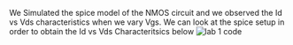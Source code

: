 We Simulated the spice model of the NMOS circuit and we observed the Id vs Vds characteristics when we vary Vgs. We can look at the spice setup in order to obtain the Id vs Vds Characteritsics below 
![lab 1 code](https://user-images.githubusercontent.com/78948002/108807677-99aa7380-756a-11eb-946c-56dc389e6ecc.png)
